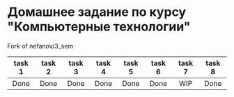 # Домашнее задание по курсу "Компьютерные технологии"
Fork of nefanov/3_sem

| task 1 | task 2 | task 3 | task 4 | task 5 | task 6 | task 7 | task 8 |
|:------:|:------:|:------:|:------:|:------:|:------:|:------:|:------:|
|  Done  |  Done  |  Done  |  Done  |  Done  |  Done  |   WIP  |  Done  |
